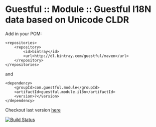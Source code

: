Guestful :: Module :: Guestful I18N data based on Unicode CLDR
==============================================================

Add in your POM:

```
<repositories>
    <repository>
        <id>bintray</id>
        <url>http://dl.bintray.com/guestful/maven</url>
    </repository>
</repositories>
```

and

```
<dependency>
    <groupId>com.guestful.module</groupId>
    <artifactId>guestful.module.i18n</artifactId>
    <version>?</version>
</dependency>
```

Checkout last version [here](https://bintray.com/guestful/maven/guestful.module.i18n/view)

[![Build Status](https://drone.io/github.com/guestful/module.i18n/status.png)](https://drone.io/github.com/guestful/module.i18n/latest)

